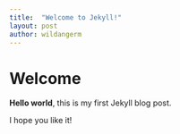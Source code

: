 ```yaml
---
title:  "Welcome to Jekyll!"
layout: post
author: wildangerm
---
```


# Welcome

**Hello world**, this is my first Jekyll blog post.

I hope you like it!
